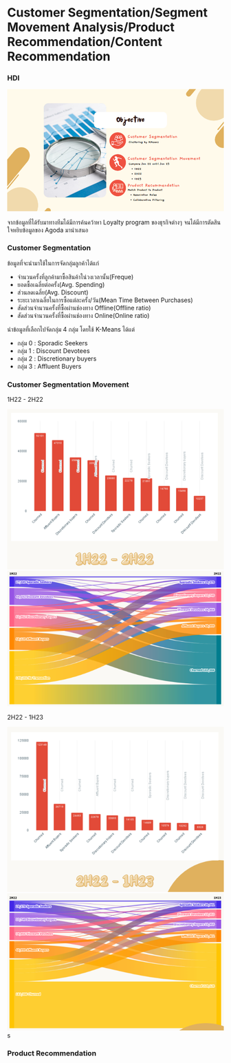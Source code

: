# Customer Segmentation/Segment Movement Analysis/Product Recommendation/Content Recommendation

### HDI

![PAGE1](/Topic_4_SegmentationMovementRecommendation/assets/images/PAGE1.png)

จากข้อมูลที่ได้รับมาทางทีมได้มีการค้นคว้าหา Loyalty program ของธุรกิจต่างๆ จนได้มีการตัดสินใจหยิบข้อมูลของ Agoda มานำเสนอ

### Customer Segmentation

ข้อมูลที่จะนำมาใช้ในการจัดกลุ่มลูกค้าได้แก่
* จำนวนครั้งที่ลูกค้ามาซื้อสินค้าใน่วงเวลานั้น(Freque)
* ยอดซื้อเฉลี่ยต่อครั้ง(Avg. Spending)
* ส่วนลดเฉลี่ย(Avg. Discount)
* ระยะเวลาเฉลี่ยในการซื้อแต่ละครั้ง/วัน(Mean Time Between Purchases)
* สัดส่วนจำนวนครั้งที่ซื้อผ่านช่องทาง Offline(Offline ratio)
* สัดส่วนจำนวนครั้งที่ซื้อผ่านช่องทาง Online(Online ratio)

นำข้อมูลที่เลือกไปจัดกลุ่ม 4 กลุ่ม โดยใช้ K-Means ได้แต่
* กลุ่ม 0 : Sporadic Seekers
* กลุ่ม 1 : Discount Devotees
* กลุ่ม 2 : Discretionary buyers
* กลุ่ม 3 : Affluent Buyers

### Customer Segmentation Movement
1H22 - 2H22

![SM1](/Topic_4_SegmentationMovementRecommendation/assets/images/SM1.png)
![SM1](/Topic_4_SegmentationMovementRecommendation/assets/images/SM1_1.png)

2H22 - 1H23

![SM2](/Topic_4_SegmentationMovementRecommendation/assets/images/SM2.png)
![SM2](/Topic_4_SegmentationMovementRecommendation/assets/images/SM2_1.png)
s


### Product Recommendation
